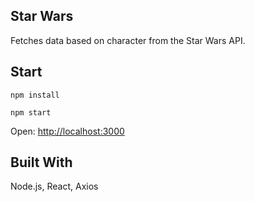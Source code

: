 ## Star Wars

Fetches data based on character from the Star Wars API.

## Start

`npm install`

`npm start`

Open: [http://localhost:3000](http://localhost:3000)

## Built With

Node.js, React, Axios
